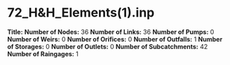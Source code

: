 # 72_H&H_Elements(1).inp
**Title:** 
**Number of Nodes:** 36
**Number of Links:** 36
**Number of Pumps:** 0
**Number of Weirs:** 0
**Number of Orifices:** 0
**Number of Outfalls:** 1
**Number of Storages:** 0
**Number of Outlets:** 0
**Number of Subcatchments:** 42
**Number of Raingages:** 1
